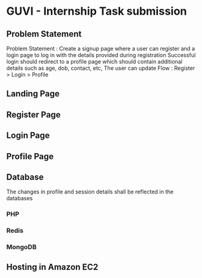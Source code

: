 # GUVI - Internship Task submission

## Problem Statement
Problem Statement :
Create a signup page where a user can register and a login page to log in with the details provided during registration
Successful login should redirect to a profile page which should contain additional details such as age, dob, contact, etc, The user can update
Flow : Register > Login > Profile

## Landing Page

## Register Page

## Login Page

## Profile Page

## Database
The changes in profile and session details shall be reflected in the databases
### PHP
### Redis
### MongoDB

## Hosting in Amazon EC2

